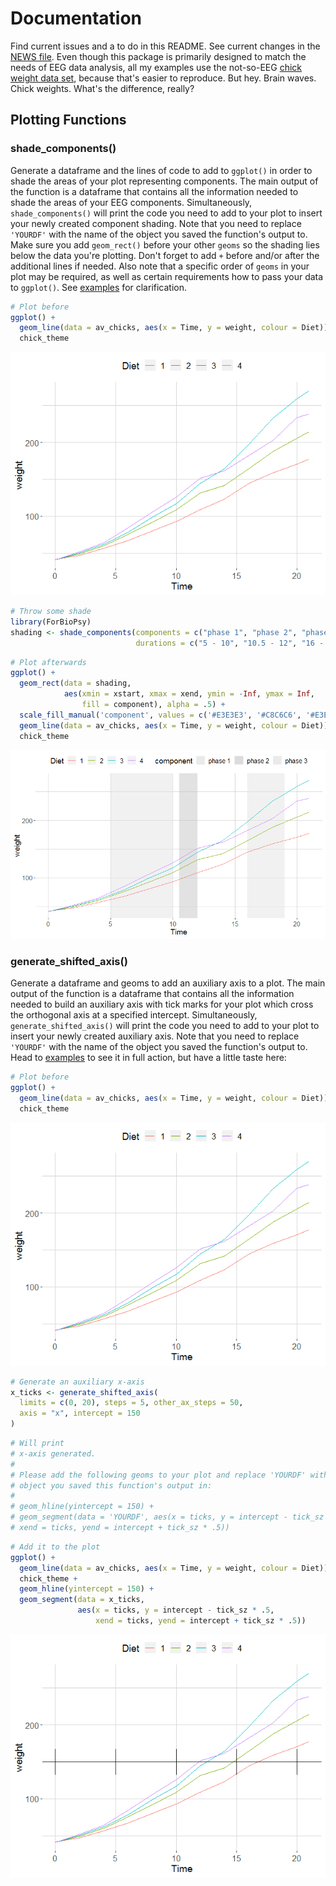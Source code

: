 # Documentation
Find current issues and a to do in this README. See current changes in the [NEWS
file](https://github.com/einGlasRotwein/ForBioPsy/tree/master/inst/NEWS.md). Even though this package is primarily designed to match the needs of EEG data analysis, all my examples use the not-so-EEG [chick weight data set](https://www.rdocumentation.org/packages/datasets/versions/3.6.1/topics/ChickWeight), because that's easier to reproduce. But hey. Brain waves. Chick weights. What's the difference, really?

## Plotting Functions
### shade_components()
Generate a dataframe and the lines of code to add to `ggplot()` in order to shade the areas of your plot representing components. The main output of the function is a dataframe that contains all the information needed to shade the areas of your EEG components. Simultaneously, `shade_components()` will print the code you need to add to your plot to insert your newly created component shading. Note that you need to replace `'YOURDF'` with the name of the object you saved the function's output to. Make sure you add `geom_rect()` before your other `geoms` so the shading lies below the data you're plotting. Don't forget to add `+` before and/or after the additional lines if needed. Also note that a specific order of `geoms` in your plot may be required, as well as certain requirements how to pass your data to `ggplot()`. See [examples](https://github.com/einGlasRotwein/ForBioPsy/tree/master/inst/Examples/shade_components.R) for clarification.

```R
# Plot before
ggplot() +
  geom_line(data = av_chicks, aes(x = Time, y = weight, colour = Diet)) +
  chick_theme
```
![](https://github.com/einGlasRotwein/ForBioPsy/blob/master/inst/Examples/pics/chickplot.png)

```R
# Throw some shade
library(ForBioPsy)
shading <- shade_components(components = c("phase 1", "phase 2", "phase 3"),
                            durations = c("5 - 10", "10.5 - 12", "16 - 19"))
```

```R
# Plot afterwards
ggplot() +
  geom_rect(data = shading,
            aes(xmin = xstart, xmax = xend, ymin = -Inf, ymax = Inf,
                fill = component), alpha = .5) +
  scale_fill_manual('component', values = c('#E3E3E3', '#C8C6C6', '#E3E3E3')) +
  geom_line(data = av_chicks, aes(x = Time, y = weight, colour = Diet)) +
  chick_theme
```
![](https://github.com/einGlasRotwein/ForBioPsy/blob/master/inst/Examples/pics/chickshades.png)

### generate_shifted_axis()
Generate a dataframe and geoms to add an auxiliary axis to a plot. The main output of the function is a dataframe that contains all the information needed to build an auxiliary axis with tick marks for your plot which cross the orthogonal axis at a specified intercept. Simultaneously, `generate_shifted_axis()` will print the code you need to add to your plot to insert your newly created auxiliary axis. Note that you need to replace `'YOURDF'` with the name of the object you saved the function's output to. Head to [examples](https://github.com/einGlasRotwein/ForBioPsy/tree/master/inst/Examples/shifted_axis.R) to see it in full action, but have a little taste here:

```R
# Plot before
ggplot() +
  geom_line(data = av_chicks, aes(x = Time, y = weight, colour = Diet)) +
  chick_theme
```

![](https://github.com/einGlasRotwein/ForBioPsy/blob/master/inst/Examples/pics/chickplot.png)

```R
# Generate an auxiliary x-axis
x_ticks <- generate_shifted_axis(
  limits = c(0, 20), steps = 5, other_ax_steps = 50,
  axis = "x", intercept = 150
)
```

```R
# Will print
# x-axis generated.
#
# Please add the following geoms to your plot and replace 'YOURDF' with the
# object you saved this function's output in:
#
# geom_hline(yintercept = 150) +
# geom_segment(data = 'YOURDF', aes(x = ticks, y = intercept - tick_sz * .5,
# xend = ticks, yend = intercept + tick_sz * .5))
```

```R
# Add it to the plot
ggplot() +
  geom_line(data = av_chicks, aes(x = Time, y = weight, colour = Diet)) +
  chick_theme +
  geom_hline(yintercept = 150) +
  geom_segment(data = x_ticks,
               aes(x = ticks, y = intercept - tick_sz * .5,
                   xend = ticks, yend = intercept + tick_sz * .5))
```
![](https://github.com/einGlasRotwein/ForBioPsy/blob/master/inst/Examples/pics/chickplot_aux_x.png)
